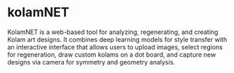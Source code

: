 # kolamNET
KolamNET is a web-based tool for analyzing, regenerating, and creating Kolam art designs. It combines deep learning models for style transfer with an interactive interface that allows users to upload images, select regions for regeneration, draw custom kolams on a dot board, and capture new designs via camera for symmetry and geometry analysis.
